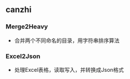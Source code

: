 ## canzhi 

### Merge2Heavy 
  - 合并两个不同命名的目录，用字符串排序算法 

### Excel2Json 
  - 处理Excel表格，读取写入，并转换成Json格式  
  
